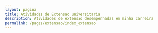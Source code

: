 ```yaml
---
layout: pagina
title: Atividades de Extensao universitaria
description: Atividades de extensao desempenhadas em minha carreira
permalink: /pages/extensao/index_extensao
---
```


<html lang="pt-BR">
<head>
    <meta charset="UTF-8">
    <meta name="viewport" content="width=device-width, initial-scale=1.0">
    <title>Menu de Navegação</title>
    <style>
        body {
            font-family: Arial, sans-serif;
        }
        .menu {
            background-color: #333;
            overflow: hidden;
        }
        .menu a {
            float: left;
            display: block;
            color: white;
            text-align: center;
            padding: 14px 16px;
            text-decoration: none;
        }
        .menu a:hover {
            background-color: #ddd;
            color: black;
        }
        .content {
            padding: 20px;
        }
        p {
            text-align: justify;
        }
        .centered-img {
            display: block;
            margin-left: auto;
            margin-right: auto;
            height: 200px;
            width: auto;
        }

    </style>
</head>
<body>

<div class="navbar">
  <div class="navbar-inner">
      <ul class="nav">
          <li><a href= "/pages/extensao/extensao_oca.html">Oca da Ciência na Escola</a></li>
          <li><a href= "/pages/extensao/extensao_sarau.html">Sarau Odara</a></li>
          <li><a href= "/pages/extensao/extensao_pint.html">Pint of Science</a></li>
            <li><a href= "/pages/extensao/extensao_esc_campus.html">Escolas no Campus</a></li>
            <li><a href= "/pages/extensao/extensao_banca.html">Banca da Ciência</a></li>
            <li><a href= "/pages/extensao/extensao_encontro.html">Encontro com Educadores</a></li>
      </ul>
  </div>
</div>
<p>
<p>
<p style="text-align: justify;">
A extensão universitária é uma das três funções essenciais das universidades, ao lado do ensino e da pesquisa. Ela se refere a atividades que promovem a interação entre a universidade e a sociedade, proporcionando benefícios mútuos, buscando aplicar o conhecimento acadêmico em práticas que possam contribuir para o desenvolvimento social, cultural, econômico e tecnológico da comunidade externa à universidade.
<p>
As atividades de extensão universitária podem incluir:
<p>
<b>1. Projetos Comunitários:</b> <br />
Programas que visam resolver problemas sociais locais, como ações de saúde pública, educação, assistência social, entre outros.
<p>
<b>2. Cursos e Oficinas:</b> <br />
Cursos de curta duração, oficinas, palestras e seminários abertos ao público sobre diversos temas.
<p>
<b>3. Consultoria e Assessoria:</b> <br />
Serviços prestados por professores e estudantes para empresas, organizações não governamentais e órgãos públicos.
<p>
<b>4. Eventos Culturais:</b> <br />
Exposições, mostras de arte, apresentações teatrais e musicais, entre outros eventos culturais que envolvem a comunidade.
<p>
<b>5. Iniciativas de Empreendedorismo e Inovação:</b> <br />
Programas que incentivam o empreendedorismo e a inovação tecnológica, muitas vezes em parceria com o setor empresarial.
<p>

A extensão universitária tem como objetivos principais:
<p>
<b>- Disseminar o conhecimento produzido na universidade:</b><br /> Tornando-o acessível e aplicável à sociedade.
<p>
<b>- Promover a formação integral dos estudantes:</b> <br />
Complementando a formação acadêmica com experiências práticas e comunitárias.
<p>
<b>- Contribuir para o desenvolvimento social:</b><br />
Aplicando o conhecimento universitário para resolver problemas concretos e melhorar a qualidade de vida da comunidade.
<p>
Essas atividades são importantes para estreitar os laços entre a universidade e a sociedade, garantindo que a produção acadêmica tenha um impacto direto e positivo no mundo real.
</p>
---  
